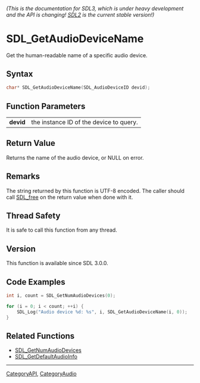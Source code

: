 ###### (This is the documentation for SDL3, which is under heavy development and the API is changing! [SDL2](https://wiki.libsdl.org/SDL2/) is the current stable version!)
# SDL_GetAudioDeviceName

Get the human-readable name of a specific audio device.

## Syntax

```c
char* SDL_GetAudioDeviceName(SDL_AudioDeviceID devid);

```

## Function Parameters

|               |                                         |
| ------------- | --------------------------------------- |
| **devid**     | the instance ID of the device to query. |

## Return Value

Returns the name of the audio device, or NULL on error.

## Remarks

The string returned by this function is UTF-8 encoded. The caller should
call [SDL_free](SDL_free) on the return value when done with it.

## Thread Safety

It is safe to call this function from any thread.

## Version

This function is available since SDL 3.0.0.

## Code Examples

```c++
int i, count = SDL_GetNumAudioDevices(0);

for (i = 0; i < count; ++i) {
    SDL_Log("Audio device %d: %s", i, SDL_GetAudioDeviceName(i, 0));
}
```

## Related Functions

* [SDL_GetNumAudioDevices](SDL_GetNumAudioDevices)
* [SDL_GetDefaultAudioInfo](SDL_GetDefaultAudioInfo)

----
[CategoryAPI](CategoryAPI), [CategoryAudio](CategoryAudio)


